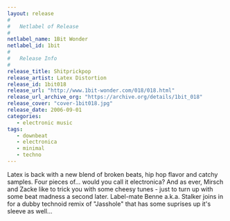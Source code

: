 ```yaml
---
layout: release
#
#   Netlabel of Release
#
netlabel_name: 1Bit Wonder
netlabel_id: 1bit
#
#   Release Info
#
release_title: Shitprickpop
release_artist: Latex Distortion
release_id: 1bit018
release_url: "http://www.1bit-wonder.com/018/018.html"
release_url_archive_org: "https://archive.org/details/1bit_018"
release_cover: "cover-1bit018.jpg"
release_date: 2006-09-01
categories:
   - electronic music
tags:
   - downbeat
   - electronica
   - minimal
   - techno
---
```

Latex is back with a new blend of broken beats, hip hop flavor and catchy samples. Four pieces of... would you call it electronica? And as ever, Mirsch and Zacke like to trick you with some cheesy tunes - just to turn up with some beat madness a second later. Label-mate Benne a.k.a. Stalker joins in for a dubby technoid remix of "Jasshole" that has some suprises up it's sleeve as well...